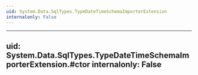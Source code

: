 ```yaml
---
uid: System.Data.SqlTypes.TypeDateTimeSchemaImporterExtension
internalonly: False
---
```


---
uid: System.Data.SqlTypes.TypeDateTimeSchemaImporterExtension.#ctor
internalonly: False
---
